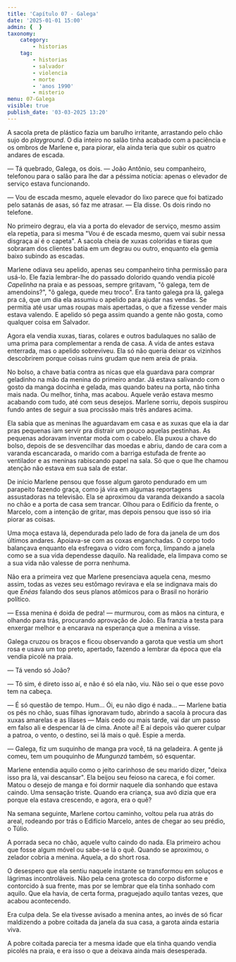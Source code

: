```yaml
---
title: 'Capítulo 07 - Galega'
date: '2025-01-01 15:00'
admin: {  }
taxonomy:
    category:
        - historias
    tag:
        - historias
        - salvador
        - violencia
        - morte
        - 'anos 1990'
        - misterio
menu: 07-Galega
visible: true
publish_date: '03-03-2025 13:20'
---
```


A sacola preta de plástico fazia um barulho irritante, arrastando pelo chão sujo do *playground*. O dia inteiro no salão tinha acabado com a paciência e os ombros de Marlene e, para piorar, ela ainda teria que subir os quatro andares de escada.

— Tá quebrado, Galega, os dois. — João Antônio, seu companheiro, telefonou para o salão para lhe dar a péssima notícia: apenas o elevador de serviço estava funcionando.

— Vou de escada mesmo, aquele elevador do lixo parece que foi batizado pelo satanás de asas, só faz me atrasar. — Ela disse. Os dois rindo no telefone.

No primeiro degrau, ela via a porta do elevador de serviço, mesmo assim ela repetia, para si mesma "Vou é de escada mesmo, quem vai subir nessa disgraça aí é o capeta". A sacola cheia de xuxas coloridas e tiaras que sobraram dos clientes batia em um degrau ou outro, enquanto ela gemia baixo subindo as escadas.

Marlene odiava seu apelido, apenas seu companheiro tinha permissão para usá-lo. Ele fazia lembrar-lhe do passado dolorido quando vendia picolé *Capelinha* na praia e as pessoas, sempre gritavam, "ô galega, tem de amendoins?", "ô galega, quede meu troco". Era tanto galega pra lá, galega pra cá, que um dia ela assumiu o apelido para ajudar nas vendas. Se permitia até usar umas roupas mais apertadas, o que a fizesse vender mais estava valendo. E apelido só pega assim quando a gente não gosta, como qualquer coisa em Salvador.

Agora ela vendia xuxas, tiaras, colares e outros badulaques no salão de uma prima para complementar a renda de casa. A vida de antes estava enterrada, mas o apelido sobreviveu. Ela só não queria deixar os vizinhos descobrirem porque coisas ruins grudam que nem areia de praia.

No bolso, a chave batia contra as nicas que ela guardava para comprar geladinho na mão da menina do primeiro andar. Já estava salivando com o gosto da manga docinha e gelada, mas quando bateu na porta, não tinha mais nada. Ou melhor, tinha, mas acabou. Aquele verão estava mesmo acabando com tudo, até com seus desejos. Marlene sorriu, depois suspirou fundo antes de seguir a sua procissão mais três andares acima.

Ela sabia que as meninas lhe aguardavam em casa e as xuxas que ela ia dar pras pequenas iam servir pra distrair um pouco aquelas pestinhas. As pequenas adoravam inventar moda com o cabelo. Ela puxou a chave do bolso, depois de se desvencilhar das moedas e abriu, dando de cara com a varanda escancarada, o marido com a barriga estufada de frente ao ventilador e as meninas rabiscando papel na sala. Só que o que lhe chamou atenção não estava em sua sala de estar.

De início Marlene pensou que fosse algum garoto pendurado em um parapeito fazendo graça, como já vira em algumas reportagens assustadoras na televisão. Ela se aproximou da varanda deixando a sacola no chão e a porta de casa sem trancar. Olhou para o Edifício da frente, o Marcelo, com a intenção de gritar, mas depois pensou que isso só iria piorar as coisas.

Uma moça estava lá, dependurada pelo lado de fora da janela de um dos últimos andares. Apoiava-se com as coxas enganchadas. O corpo todo balançava enquanto ela esfregava o vidro com força, limpando a janela como se a sua vida dependesse daquilo. Na realidade, ela limpava como se a sua vida não valesse de porra nenhuma.

Não era a primeira vez que Marlene presenciava aquela cena, mesmo assim, todas as vezes seu estômago revirava e ela se indignava mais do que *Enéas* falando dos seus planos atômicos para o Brasil no horário político.

— Essa menina é doida de pedra! — murmurou, com as mãos na cintura, e olhando para trás, procurando aprovação de João. Ela franzia a testa para enxergar melhor e a encarava na esperança que a menina a visse.

Galega cruzou os braços e ficou observando a garota que vestia um short rosa e usava um top preto, apertado, fazendo a lembrar da época que ela vendia picolé na praia.

— Tá vendo só João?

— Tô sim, é direto isso aí, e não é só ela não, viu. Não sei o que esse povo tem na cabeça.

— É só questão de tempo. Hum… Ói, eu não digo é nada… — Marlene batia os pés no chão, suas filhas ignoravam tudo, abrindo a sacola à procura das xuxas amarelas e as lilases — Mais cedo ou mais tarde, vai dar um passo em falso ali e despencar lá de cima. Anote aí! E aí depois vão querer culpar a patroa, o vento, o destino, sei lá mais o quê. Espie a merda.

— Galega, fiz um suquinho de manga pra você, tá na geladeira. A gente já comeu, tem um pouquinho de *Mungunzá* também, só esquentar.

Marlene entendia aquilo como o jeito carinhoso de seu marido dizer, "deixa isso pra lá, vai descansar". Ela beijou seu feioso na careca, e foi comer. Matou o desejo de manga e foi dormir naquele dia sonhando que estava caindo. Uma sensação triste. Quando era criança, sua avó dizia que era porque ela estava crescendo, e agora, era o quê?

Na semana seguinte, Marlene cortou caminho, voltou pela rua atrás do areal, rodeando por trás o Edifício Marcelo, antes de chegar ao seu prédio, o Túlio.

A porrada seca no chão, aquele vulto caindo do nada. Ela primeiro achou que fosse algum móvel ou sabe-se lá o quê. Quando se aproximou, o zelador cobria a menina. Aquela, a do short rosa.

O desespero que ela sentiu naquele instante se transformou em soluços e lágrimas incontroláveis. Não pela cena grotesca do corpo disforme e contorcido à sua frente, mas por se lembrar que ela tinha sonhado com aquilo. Que ela havia, de certa forma, praguejado aquilo tantas vezes, que acabou acontecendo.

Era culpa dela. Se ela tivesse avisado a menina antes, ao invés de só ficar maldizendo a pobre coitada da janela da sua casa, a garota ainda estaria viva.

A pobre coitada parecia ter a mesma idade que ela tinha quando vendia picolés na praia, e era isso o que a deixava ainda mais desesperada.